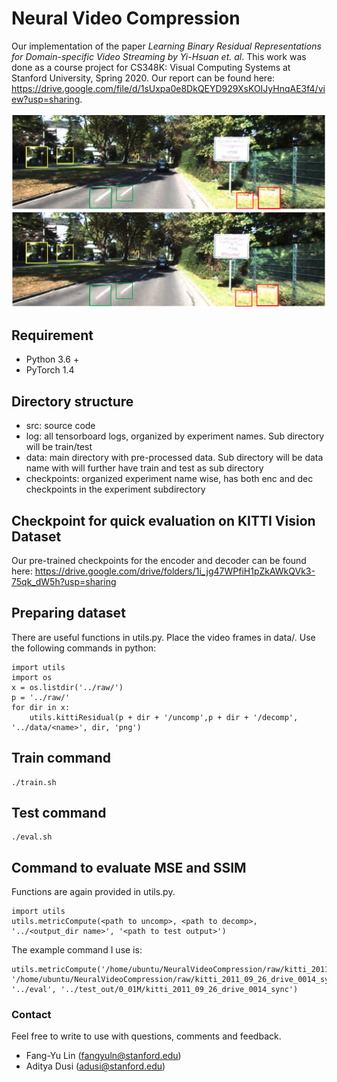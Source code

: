 # Neural Video Compression
Our implementation of the paper <em>Learning Binary Residual Representations for Domain-specific Video Streaming by Yi-Hsuan et. al</em>. This work was done as a course project for CS348K: Visual Computing Systems at Stanford University, Spring 2020. Our report can be found here: https://drive.google.com/file/d/1sUxpa0e8DkQEYD929XsKOIJyHnqAE3f4/view?usp=sharing.

![Cover Pic](https://github.com/AdityaDusi97/NeuralVideoCompression/blob/master/Final_pic.png)

## Requirement
- Python 3.6 +
- PyTorch 1.4

## Directory structure
- src: source code
- log: all tensorboard logs, organized by experiment names. Sub directory will be train/test
- data: main directory with pre-processed data. Sub directory will be data name with will further have train and test as sub directory
- checkpoints: organized experiment name wise, has both enc and dec checkpoints in the experiment subdirectory

## Checkpoint for quick evaluation on KITTI Vision Dataset
Our pre-trained checkpoints for the encoder and decoder can be found here: https://drive.google.com/drive/folders/1i_jg47WPfiH1pZkAWkQVk3-75qk_dW5h?usp=sharing

## Preparing dataset
There are useful functions in utils.py. Place the video frames in data/. Use the following commands in python:
```
import utils
import os
x = os.listdir('../raw/')
p = '../raw/'
for dir in x:
	utils.kittiResidual(p + dir + '/uncomp',p + dir + '/decomp', '../data/<name>', dir, 'png')
```

## Train command
```
./train.sh
```

## Test command
```
./eval.sh
```

## Command to evaluate MSE and SSIM
Functions are again provided in utils.py.
```
import utils
utils.metricCompute(<path to uncomp>, <path to decomp>, '../<output_dir name>', '<path to test output>')
```

The example command I use is:
```
utils.metricCompute('/home/ubuntu/NeuralVideoCompression/raw/kitti_2011_09_26_drive_0014_sync/uncomp', '/home/ubuntu/NeuralVideoCompression/raw/kitti_2011_09_26_drive_0014_sync/decomp', '../eval', '../test_out/0_01M/kitti_2011_09_26_drive_0014_sync')
```

### Contact
Feel free to write to use with questions, comments and feedback.
- Fang-Yu Lin (fangyuln@stanford.edu)
- Aditya Dusi (adusi@stanford.edu)


